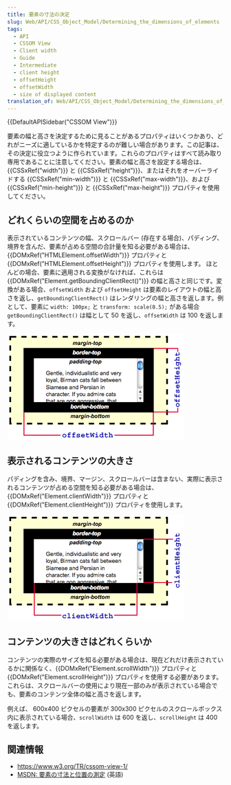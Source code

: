 ```yaml
---
title: 要素の寸法の決定
slug: Web/API/CSS_Object_Model/Determining_the_dimensions_of_elements
tags:
  - API
  - CSSOM View
  - Client width
  - Guide
  - Intermediate
  - client height
  - offsetHeight
  - offsetWidth
  - size of displayed content
translation_of: Web/API/CSS_Object_Model/Determining_the_dimensions_of_elements
---
```

{{DefaultAPISidebar("CSSOM View")}}

要素の幅と高さを決定するために見ることがあるプロパティはいくつかあり、どれがニーズに適しているかを特定するのが難しい場合があります。この記事は、その決定に役立つように作られています。これらのプロパティはすべて読み取り専用であることに注意してください。要素の幅と高さを設定する場合は、 {{CSSxRef("width")}} と {{CSSxRef("height")}}、またはそれをオーバーライドする {{CSSxRef("min-width")}} と {{CSSxRef("max-width")}}、および {{CSSxRef("min-height")}} と {{CSSxRef("max-height")}} プロパティを使用してください。

## どれくらいの空間を占めるのか

表示されているコンテンツの幅、スクロールバー (存在する場合)、パディング、境界を含んだ、要素が占める空間の合計量を知る必要がある場合は、{{DOMxRef("HTMLElement.offsetWidth")}} プロパティと {{DOMxRef("HTMLElement.offsetHeight")}} プロパティを使用します。 ほとんどの場合、要素に適用される変換がなければ、これらは {{DOMxRef("Element.getBoundingClientRect()")}} の幅と高さと同じです。変換がある場合、`offsetWidth` および `offsetHeight` は要素のレイアウトの幅と高さを返し、`getBoundingClientRect()` はレンダリングの幅と高さを返します。例として、要素に `width: 100px;` と `transform: scale(0.5);` がある場合 `getBoundingClientRect()` は幅として 50 を返し、`offsetWidth` は 100 を返します。

![](dimensions-offset.png)

## 表示されるコンテンツの大きさ

パディングを含み、境界、マージン、スクロールバーは含まない、実際に表示されるコンテンツが占める空間を知る必要がある場合は、 {{DOMxRef("Element.clientWidth")}} プロパティと {{DOMxRef("Element.clientHeight")}} プロパティを使用します。

![](dimensions-client.png)

## コンテンツの大きさはどれくらいか

コンテンツの実際のサイズを知る必要がある場合は、現在どれだけ表示されているかに関係なく、{{DOMxRef("Element.scrollWidth")}} プロパティと {{DOMxRef("Element.scrollHeight")}} プロパティを使用する必要があります。 これらは、スクロールバーの使用により現在一部のみが表示されている場合でも、要素のコンテンツ全体の幅と高さを返します。

例えば、 600x400 ピクセルの要素が 300x300 ピクセルのスクロールボックス内に表示されている場合、`scrollWidth` は 600 を返し、`scrollHeight` は 400 を返します。

## 関連情報

- <https://www.w3.org/TR/cssom-view-1/>
- [MSDN: 要素の寸法と位置の測定](<https://docs.microsoft.com/en-us/previous-versions//hh781509(v=vs.85)>) (英語)
